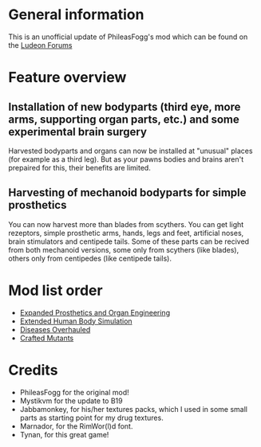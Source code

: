 # General information

This is an unofficial update of PhileasFogg's mod which can be found on the [Ludeon Forums](url=https://ludeon.com/forums/index.php?topic=34214.msg349406)

# Feature overview

## Installation of new bodyparts (third eye, more arms, supporting organ parts, etc.) and some experimental brain surgery
Harvested bodyparts and organs can now be installed at "unusual" places (for example as a third leg). But as your pawns bodies and brains aren't prepaired for this, their benefits are limited.

## Harvesting of mechanoid bodyparts for simple prosthetics
You can now harvest more than blades from scythers. You can get light rezeptors, simple prosthetic arms, hands, legs and feet, artificial noses, brain stimulators and centipede tails. Some of these parts can be recived from both mechanoid versions, some only from scythers (like blades), others only from centipedes (like centipede tails).

# Mod list order

* [Expanded Prosthetics and Organ Engineering](https://steamcommunity.com/workshop/filedetails/?id=725956940)
* [Extended Human Body Simulation](https://steamcommunity.com/workshop/filedetails/?id=1559033367)
* [Diseases Overhauled](https://steamcommunity.com/sharedfiles/filedetails/?id=1559034352)
* [Crafted Mutants](https://steamcommunity.com/sharedfiles/filedetails/?id=1559136016)

# Credits

* PhileasFogg for the original mod!
* Mystikvm for the update to B19
* Jabbamonkey, for his/her textures packs, which I used in some small parts as starting point for my drug textures.
* Marnador, for the RimWor(l)d font.
* Tynan, for this great game!
